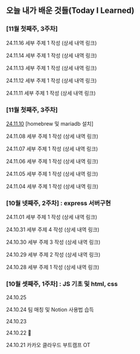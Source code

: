 ## 오늘 내가 배운 것들(Today I Learned)

### [11월 첫째주, 3주차]
24.11.16 세부 주제 1 작성 (상세 내역 링크)

24.11.14 세부 주제 1 작성 (상세 내역 링크)

24.11.13 세부 주제 1 작성 (상세 내역 링크)

24.11.12 세부 주제 1 작성 (상세 내역 링크)

24.11.11 세부 주제 1 작성 (상세 내역 링크)
</br>

### [11월 첫째주, 3주차]
[24.11.10](https://github.com/100-hours-a-week/june-til/blob/main/2024-11-10.md) [homebrew 및 mariadb 설치]

24.11.08 세부 주제 1 작성 (상세 내역 링크)

24.11.07 세부 주제 1 작성 (상세 내역 링크)

24.11.06 세부 주제 1 작성 (상세 내역 링크)

24.11.05 세부 주제 1 작성 (상세 내역 링크)

24.11.04 세부 주제 1 작성 (상세 내역 링크)

### [10월 넷째주, 2주차] : express 서버구현


24.11.01 세부 주제 1 작성 (상세 내역 링크)

24.10.31 세부 주제 4 작성 (상세 내역 링크)

24.10.30 세부 주제 3 작성 (상세 내역 링크)

24.10.29 세부 주제 2 작성 (상세 내역 링크)

24.10.28 세부 주제 1 작성 (상세 내역 링크)


### [10월 셋째주, 1주차] : JS 기초 및 html, css

24.10.25 

24.10.24 팀 매칭 및 Notion 사용법 습득

24.10.23 

24.10.22 

24.10.21 카카오 클라우드 부트캠프 OT

